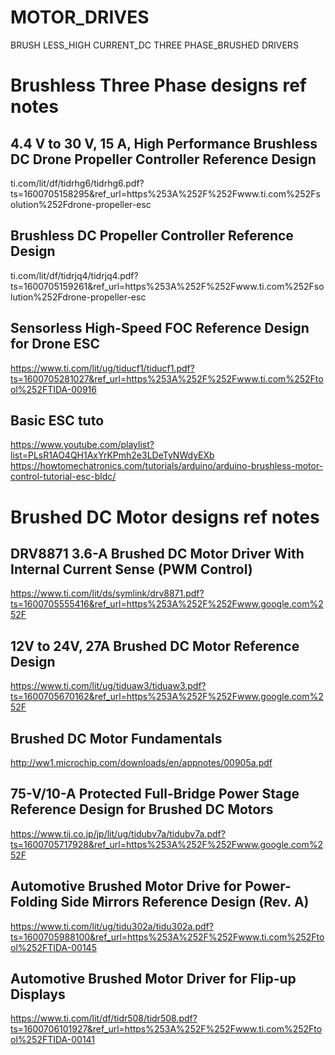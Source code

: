 # MOTOR_DRIVES
BRUSH LESS_HIGH CURRENT_DC THREE PHASE_BRUSHED DRIVERS

# Brushless Three Phase designs ref notes

## 4.4 V to 30 V, 15 A, High Performance Brushless DC Drone Propeller Controller Reference Design
ti.com/lit/df/tidrhg6/tidrhg6.pdf?ts=1600705158295&ref_url=https%253A%252F%252Fwww.ti.com%252Fsolution%252Fdrone-propeller-esc

## Brushless DC Propeller Controller Reference Design
ti.com/lit/df/tidrjq4/tidrjq4.pdf?ts=1600705159261&ref_url=https%253A%252F%252Fwww.ti.com%252Fsolution%252Fdrone-propeller-esc

## Sensorless High-Speed FOC Reference Design for Drone ESC
https://www.ti.com/lit/ug/tiducf1/tiducf1.pdf?ts=1600705281027&ref_url=https%253A%252F%252Fwww.ti.com%252Ftool%252FTIDA-00916

## Basic ESC tuto
https://www.youtube.com/playlist?list=PLsR1AO4QH1AxYrKPmh2e3LDeTyNWdyEXb
https://howtomechatronics.com/tutorials/arduino/arduino-brushless-motor-control-tutorial-esc-bldc/


# Brushed DC Motor designs ref notes

## DRV8871 3.6-A Brushed DC Motor Driver With Internal Current Sense (PWM Control)
https://www.ti.com/lit/ds/symlink/drv8871.pdf?ts=1600705555416&ref_url=https%253A%252F%252Fwww.google.com%252F

## 12V to 24V, 27A Brushed DC Motor Reference Design
https://www.ti.com/lit/ug/tiduaw3/tiduaw3.pdf?ts=1600705670162&ref_url=https%253A%252F%252Fwww.google.com%252F

## Brushed DC Motor Fundamentals
http://ww1.microchip.com/downloads/en/appnotes/00905a.pdf

## 75-V/10-A Protected Full-Bridge Power Stage Reference Design for Brushed DC Motors
https://www.tij.co.jp/jp/lit/ug/tidubv7a/tidubv7a.pdf?ts=1600705717928&ref_url=https%253A%252F%252Fwww.google.com%252F

## Automotive Brushed Motor Drive for Power-Folding Side Mirrors Reference Design (Rev. A)
https://www.ti.com/lit/ug/tidu302a/tidu302a.pdf?ts=1600705988100&ref_url=https%253A%252F%252Fwww.ti.com%252Ftool%252FTIDA-00145

## Automotive Brushed Motor Driver for Flip-up Displays
https://www.ti.com/lit/df/tidr508/tidr508.pdf?ts=1600706101927&ref_url=https%253A%252F%252Fwww.ti.com%252Ftool%252FTIDA-00141
